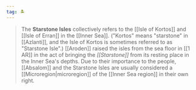 ```yaml
---
tag: 🏝️
---
```

> The **Starstone Isles** collectively refers to the [[Isle of Kortos]] and [[Isle of Erran]] in the [[Inner Sea]]. ("Kortos" means "starstone" in [[Azlanti]], and the Isle of Kortos is sometimes referred to as "Starstone Isle".) [[Aroden]] raised the isles from the sea floor in [[1 AR]] in the act of bringing the *[[Starstone]]* from its resting place in the Inner Sea's depths. Due to their importance to the people, [[Absalom]] and the Starstone Isles are usually considered a [[Microregion|microregion]] of the [[Inner Sea region]] in their own right.







